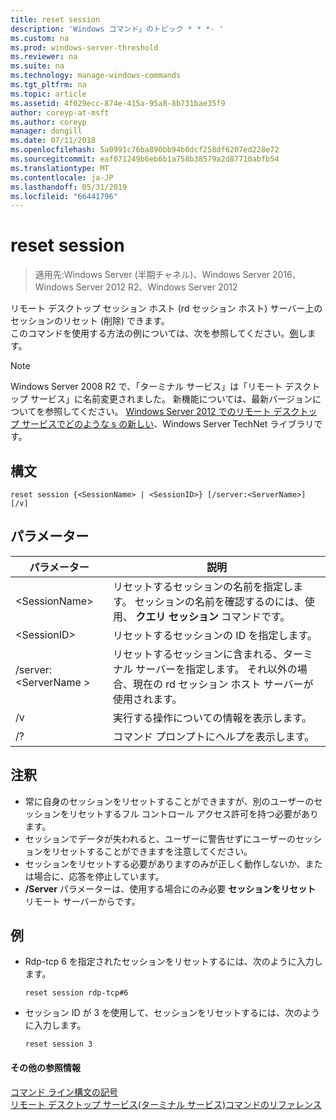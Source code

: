 ```yaml
---
title: reset session
description: 'Windows コマンド」のトピック * * *- '
ms.custom: na
ms.prod: windows-server-threshold
ms.reviewer: na
ms.suite: na
ms.technology: manage-windows-commands
ms.tgt_pltfrm: na
ms.topic: article
ms.assetid: 4f029ecc-874e-415a-95a8-8b731bae35f9
author: coreyp-at-msft
ms.author: coreyp
manager: dongill
ms.date: 07/11/2018
ms.openlocfilehash: 5a0991c76ba890bb94b0dcf258df6207ed228e72
ms.sourcegitcommit: eaf071249b6eb6b1a758b38579a2d87710abfb54
ms.translationtype: MT
ms.contentlocale: ja-JP
ms.lasthandoff: 05/31/2019
ms.locfileid: "66441796"
---
```

# <a name="reset-session"></a>reset session

>適用先:Windows Server (半期チャネル)、Windows Server 2016、Windows Server 2012 R2、Windows Server 2012

リモート デスクトップ セッション ホスト (rd セッション ホスト) サーバー上のセッションのリセット (削除) できます。  
このコマンドを使用する方法の例については、次を参照してください。[例](#BKMK_examples)します。  

> [!NOTE]  
> Windows Server 2008 R2 で、「ターミナル サービス」は「リモート デスクトップ サービス」に名前変更されました。 新機能については、最新バージョンについてを参照してください。 [Windows Server 2012 でのリモート デスクトップ サービスでどのような s の新しい](https://technet.microsoft.com/library/hh831527)、Windows Server TechNet ライブラリです。  

## <a name="syntax"></a>構文  
```  
reset session {<SessionName> | <SessionID>} [/server:<ServerName>] [/v]  
```  

## <a name="parameters"></a>パラメーター  

|パラメーター|説明|  
|-------|--------|  
|\<SessionName>|リセットするセッションの名前を指定します。 セッションの名前を確認するのには、使用、 **クエリ セッション** コマンドです。|  
|\<SessionID>|リセットするセッションの ID を指定します。|  
|/server:\<ServerName >|リセットするセッションに含まれる、ターミナル サーバーを指定します。 それ以外の場合、現在の rd セッション ホスト サーバーが使用されます。|  
|/v|実行する操作についての情報を表示します。|  
|/?|コマンド プロンプトにヘルプを表示します。|  

## <a name="remarks"></a>注釈  
-   常に自身のセッションをリセットすることができますが、別のユーザーのセッションをリセットするフル コントロール アクセス許可を持つ必要があります。  
-   セッションでデータが失われると、ユーザーに警告せずにユーザーのセッションをリセットすることができますを注意してください。  
-   セッションをリセットする必要がありますのみが正しく動作しないか、または場合に、応答を停止しています。  
-   **/Server** パラメーターは、使用する場合にのみ必要 **セッションをリセット** リモート サーバーからです。  

## <a name="BKMK_examples"></a>例  
- Rdp-tcp 6 を指定されたセッションをリセットするには、次のように入力します。  
  ```  
  reset session rdp-tcp#6  
  ```  
- セッション ID が 3 を使用して、セッションをリセットするには、次のように入力します。  
  ```  
  reset session 3  
  ```  

#### <a name="additional-references"></a>その他の参照情報  
[コマンド ライン構文の記号](command-line-syntax-key.md)  
[リモート デスクトップ サービス&#40;ターミナル サービス&#41;コマンドのリファレンス](remote-desktop-services-terminal-services-command-reference.md)  
